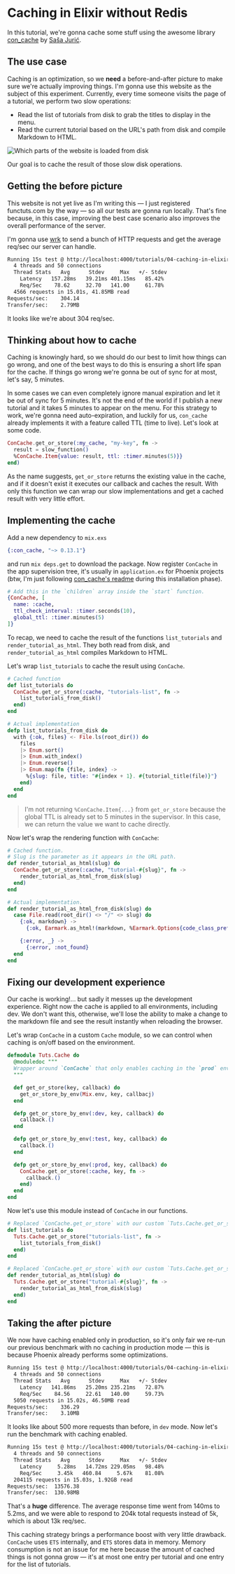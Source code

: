 # Caching in Elixir without Redis

In this tutorial, we're gonna cache some stuff using the awesome library [con_cache](https://github.com/sasa1977/con_cache) by [Saša Jurić](https://twitter.com/sasajuric).

## The use case

Caching is an optimization, so we **need** a before-and-after picture to make sure we're actually improving things. I'm gonna use this website as the subject of this experiment. Currently, every time someone visits the page of a tutorial, we perform two slow operations:

- Read the list of tutorials from disk to grab the titles to display in the menu.
- Read the current tutorial based on the URL's path from disk and compile Markdown to HTML.

![Which parts of the website is loaded from disk](/images/examples/caching-overview.png)

Our goal is to cache the result of those slow disk operations.

## Getting the before picture

This website is not yet live as I'm writing this &mdash; I just registered functuts.com by the way &mdash; so all our tests are gonna run locally. That's fine because, in this case, improving the best case scenario also improves the overall performance of the server.

I'm gonna use [wrk](https://github.com/wg/wrk) to send a bunch of HTTP requests and get the average req/sec our server can handle.

```bash
Running 15s test @ http://localhost:4000/tutorials/04-caching-in-elixir-without-redis.md
  4 threads and 50 connections
  Thread Stats   Avg      Stdev     Max   +/- Stdev
    Latency   157.28ms   39.21ms 401.15ms   85.42%
    Req/Sec    78.62     32.70   141.00     61.78%
  4566 requests in 15.01s, 41.85MB read
Requests/sec:    304.14
Transfer/sec:    2.79MB
```

It looks like we're about 304 req/sec.

## Thinking about how to cache

Caching is knowingly hard, so we should do our best to limit how things can go wrong, and one of the best ways to do this is ensuring a short life span for the cache. If things go wrong we're gonna be out of sync for at most, let's say, 5 minutes.

In some cases we can even completely ignore manual expiration and let it be out of sync for 5 minutes. It's not the end of the world if I publish a new tutorial and it takes 5 minutes to appear on the menu. For this strategy to work, we're gonna need auto-expiration, and luckily for us, `con_cache` already implements it with a feature called TTL (time to live). Let's look at some code.

```elixir
ConCache.get_or_store(:my_cache, "my-key", fn ->
  result = slow_function()
  %ConCache.Item{value: result, ttl: :timer.minutes(5)}}
end)
```

As the name suggests, `get_or_store` returns the existing value in the cache, and if it doesn't exist it executes our callback and caches the result. With only this function we can wrap our slow implementations and get a cached result with very little effort.

## Implementing the cache

Add a new dependency to `mix.exs`

```elixir
{:con_cache, "~> 0.13.1"}
```

and run `mix deps.get` to download the package. Now register `ConCache` in the app supervision tree, it's usually in `application.ex` for Phoenix projects (btw, I'm just following [con_cache's readme](https://github.com/sasa1977/con_cache) during this installation phase).

```elixir
# Add this in the `children` array inside the `start` function.
{ConCache, [
  name: :cache,
  ttl_check_interval: :timer.seconds(10),
  global_ttl: :timer.minutes(5)
]}
```

To recap, we need to cache the result of the functions `list_tutorials` and `render_tutorial_as_html`. They both read from disk, and `render_tutorial_as_html` compiles Markdown to HTML.

Let's wrap `list_tutorials` to cache the result using `ConCache`.

```elixir
# Cached function
def list_tutorials do
  ConCache.get_or_store(:cache, "tutorials-list", fn ->
    list_tutorials_from_disk()
  end)
end

# Actual implementation
defp list_tutorials_from_disk do
  with {:ok, files} <- File.ls(root_dir()) do
    files
    |> Enum.sort()
    |> Enum.with_index()
    |> Enum.reverse()
    |> Enum.map(fn {file, index} ->
      %{slug: file, title: "#{index + 1}. #{tutorial_title(file)}"}
    end)
  end
end
```

> I'm not returning `%ConCache.Item{...}` from `get_or_store` because the global TTL is already set to 5 minutes in the supervisor. In this case, we can return the value we want to cache directly.

Now let's wrap the rendering function with `ConCache`:

```elixir
# Cached function.
# Slug is the parameter as it appears in the URL path.
def render_tutorial_as_html(slug) do
  ConCache.get_or_store(:cache, "tutorial-#{slug}", fn ->
    render_tutorial_as_html_from_disk(slug)
  end)
end

# Actual implementation.
def render_tutorial_as_html_from_disk(slug) do
  case File.read(root_dir() <> "/" <> slug) do
    {:ok, markdown} ->
      {:ok, Earmark.as_html!(markdown, %Earmark.Options{code_class_prefix: "language-"})}

    {:error, _} ->
      {:error, :not_found}
  end
end
```

## Fixing our development experience

Our cache is working!... but sadly it messes up the development experience. Right now the cache is applied to all environments, including dev. We don't want this, otherwise, we'll lose the ability to make a change to the markdown file and see the result instantly when reloading the browser.

Let's wrap `ConCache` in a custom `Cache` module, so we can control when caching is on/off based on the environment.

```elixir
defmodule Tuts.Cache do
  @moduledoc """
  Wrapper around `ConCache` that only enables caching in the `prod` environment.
  """

  def get_or_store(key, callback) do
    get_or_store_by_env(Mix.env, key, callbacj)
  end

  defp get_or_store_by_env(:dev, key, callback) do
    callback.()
  end

  defp get_or_store_by_env(:test, key, callback) do
    callback.()
  end

  defp get_or_store_by_env(:prod, key, callback) do
    ConCache.get_or_store(:cache, key, fn ->
      callback.()
    end)
  end
end
```

Now let's use this module instead of `ConCache` in our functions.

```elixir
# Replaced `ConCache.get_or_store` with our custom `Tuts.Cache.get_or_store` implementation
def list_tutorials do
  Tuts.Cache.get_or_store("tutorials-list", fn ->
    list_tutorials_from_disk()
  end)
end

# Replaced `ConCache.get_or_store` with our custom `Tuts.Cache.get_or_store` implementation
def render_tutorial_as_html(slug) do
  Tuts.Cache.get_or_store("tutorial-#{slug}", fn ->
    render_tutorial_as_html_from_disk(slug)
  end)
end
```

## Taking the after picture

We now have caching enabled only in production, so it's only fair we re-run our previous benchmark with no caching in production mode &mdash; this is because Phoenix already performs some optimizations.

```bash
Running 15s test @ http://localhost:4000/tutorials/04-caching-in-elixir-without-redis.md
  4 threads and 50 connections
  Thread Stats   Avg      Stdev     Max   +/- Stdev
    Latency   141.86ms   25.20ms 235.21ms   72.87%
    Req/Sec    84.56     22.61   140.00     59.73%
  5050 requests in 15.02s, 46.50MB read
Requests/sec:    336.29
Transfer/sec:    3.10MB
```

It looks like about 500 more requests than before, in `dev` mode. Now let's run the benchmark with caching enabled.

```bash
Running 15s test @ http://localhost:4000/tutorials/04-caching-in-elixir-without-redis.md
  4 threads and 50 connections
  Thread Stats   Avg      Stdev     Max   +/- Stdev
    Latency     5.28ms   14.72ms 229.05ms   98.48%
    Req/Sec     3.45k   460.84     5.67k    81.08%
  204115 requests in 15.03s, 1.92GB read
Requests/sec:  13576.38
Transfer/sec:  130.98MB
```

That's a **huge** difference. The average response time went from 140ms to 5.2ms, and we were able to respond to 204k total requests instead of 5k, which is about 13k req/sec.

This caching strategy brings a performance boost with very little drawback. `ConCache` uses `ETS` internally, and `ETS` stores data in memory. Memory consumption is not an issue for me here because the amount of cached things is not gonna grow &mdash; it's at most one entry per tutorial and one entry for the list of tutorials.
